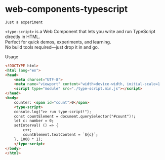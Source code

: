 # web-components-typescript

`Just a experiment`

`<type-script>` is a Web Component that lets you write and run TypeScript directly in HTML.  
Perfect for quick demos, experiments, and learning.  
No build tools required—just drop it in and go.  

Usage

```html
<!DOCTYPE html>
<html lang="en">
<head>
    <meta charset="UTF-8">
    <meta name="viewport" content="width=device-width, initial-scale=1.0">
    <script type="module" src="./type-script.min.js"></script>
</head>
<body>
    counter: <span id="count">0</span>
    <type-script>
    console.log(">> run type-script!");
    const countElement = document.querySelector("#count")!;
    let c: number = 0;
    setInterval( () => {
        c++;
        countElement.textContent = `${c}`;
    }, 1000 * 1);
    </type-script>
</body>
</html>
```
